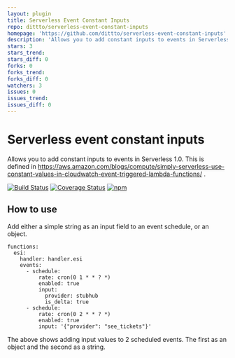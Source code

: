 ```yaml
---
layout: plugin
title: Serverless Event Constant Inputs
repo: dittto/serverless-event-constant-inputs
homepage: 'https://github.com/dittto/serverless-event-constant-inputs'
description: 'Allows you to add constant inputs to events in Serverless 1.0. For more info see [constant values in Cloudwatch](https://aws.amazon.com/blogs/compute/simply-serverless-use-constant-values-in-cloudwatch-event-triggered-lambda-functions/)'
stars: 3
stars_trend: 
stars_diff: 0
forks: 0
forks_trend: 
forks_diff: 0
watchers: 3
issues: 0
issues_trend: 
issues_diff: 0
---
```



# Serverless event constant inputs

Allows you to add constant inputs to events in Serverless 1.0. This is defined in https://aws.amazon.com/blogs/compute/simply-serverless-use-constant-values-in-cloudwatch-event-triggered-lambda-functions/ .

[![Build Status](https://travis-ci.org/dittto/serverless-event-constant-inputs.svg?branch=master)](https://travis-ci.org/dittto/serverless-event-constant-inputs) [![Coverage Status](https://coveralls.io/repos/github/dittto/serverless-event-constant-inputs/badge.svg)](https://coveralls.io/github/dittto/serverless-event-constant-inputs) [![npm](https://badge.fury.io/js/serverless-event-constant-inputs.svg)](https://www.npmjs.com/package/serverless-event-constant-inputs)

## How to use

Add either a simple string as an input field to an event schedule, or an object.

```
functions:
  esi:
    handler: handler.esi
    events:
      - schedule:
          rate: cron(0 1 * * ? *)
          enabled: true
          input:
            provider: stubhub
            is_delta: true
      - schedule:
          rate: cron(0 2 * * ? *)
          enabled: true
          input: '{"provider": "see_tickets"}'
```

The above shows adding input values to 2 scheduled events. The first as an object and the second as a string.
